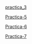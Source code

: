 [practica_3](https://github.com/joseluis252001/Practica-3.git)


[ Practica-5](practica-5.md)

[ Practica-6](practica-6.md)

[ Practica-7](practica-7.md)